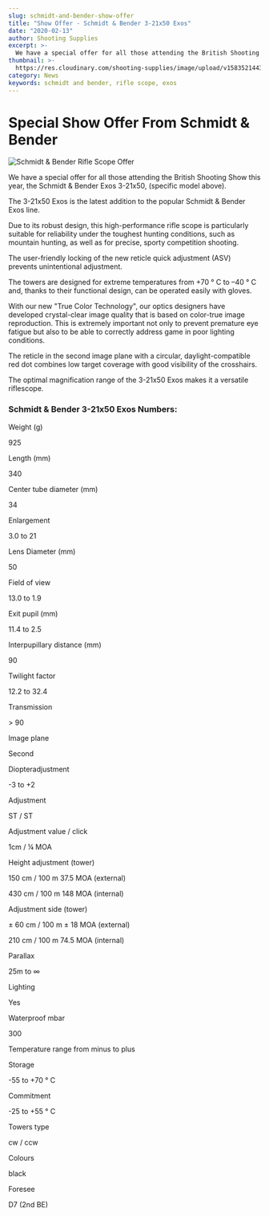```yaml
---
slug: schmidt-and-bender-show-offer
title: "Show Offer - Schmidt & Bender 3-21x50 Exos"
date: "2020-02-13"
author: Shooting Supplies
excerpt: >-
  We have a special offer for all those attending the British Shooting Show this year.
thumbnail: >-
  https://res.cloudinary.com/shooting-supplies/image/upload/v1583521443/schimdtBenderShowOfferFB_ahttl9.png
category: News
keywords: schmidt and bender, rifle scope, exos
---
```


# **Special Show Offer From Schmidt & Bender**

![Schmidt & Bender Rifle Scope Offer](https://res.cloudinary.com/shooting-supplies/image/upload/v1583521443/schimdtBenderShowOfferFB_ahttl9.png)

We have a special offer for all those attending the British Shooting Show this year, the Schmidt & Bender Exos 3-21x50, (specific model above).

The 3-21x50 Exos is the latest addition to the popular Schmidt & Bender Exos line.

Due to its robust design, this high-performance rifle scope is particularly suitable for reliability under the toughest hunting conditions, such as mountain hunting, as well as for precise, sporty competition shooting.

The user-friendly locking of the new reticle quick adjustment (ASV) prevents unintentional adjustment.

The towers are designed for extreme temperatures from +70 ° C to –40 ° C and, thanks to their functional design, can be operated easily with gloves.

With our new "True Color Technology", our optics designers have developed crystal-clear image quality that is based on color-true image reproduction. This is extremely important not only to prevent premature eye fatigue but also to be able to correctly address game in poor lighting conditions.

The reticle in the second image plane with a circular, daylight-compatible red dot combines low target coverage with good visibility of the crosshairs.

The optimal magnification range of the 3-21x50 Exos makes it a versatile riflescope.

### Schmidt & Bender 3-21x50 Exos Numbers:

Weight (g)

925

Length (mm)

340

Center tube diameter (mm)

34

Enlargement

3.0 to 21

Lens Diameter (mm)

50

Field of view

13.0 to 1.9

Exit pupil (mm)

11.4 to 2.5

Interpupillary distance (mm)

90

Twilight factor

12.2 to 32.4

Transmission

\> 90

Image plane

Second

Diopteradjustment

\-3 to +2

Adjustment

ST / ST

Adjustment value / click

1cm / ¼ MOA

Height adjustment (tower)

150 cm / 100 m 37.5 MOA (external)

430 cm / 100 m 148 MOA (internal)

Adjustment side (tower)

± 60 cm / 100 m ± 18 MOA (external)

210 cm / 100 m 74.5 MOA (internal)

Parallax

25m to ∞

Lighting

Yes

Waterproof mbar

300

Temperature range from minus to plus

Storage

\-55 to +70 ° C

Commitment

\-25 to +55 ° C

Towers type

cw / ccw

Colours

black

Foresee

D7 (2nd BE)
